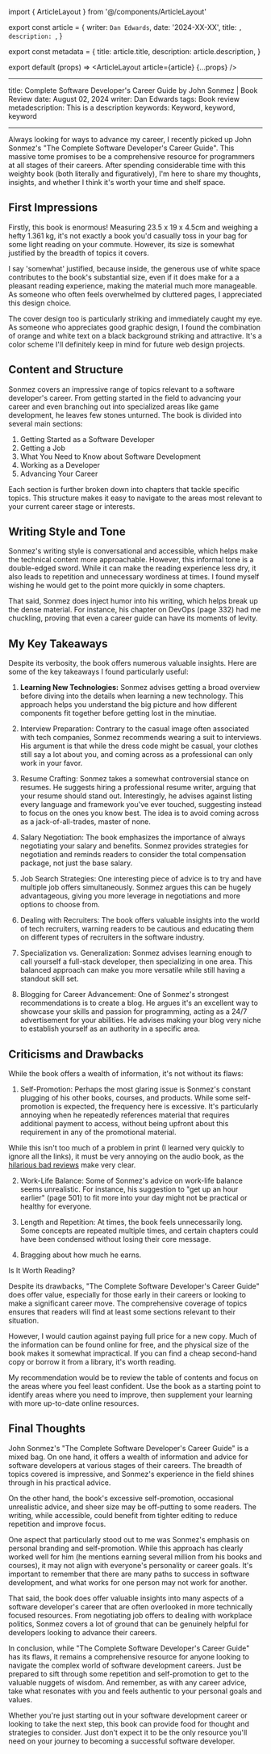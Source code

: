 import { ArticleLayout } from '@/components/ArticleLayout'

export const article = {
writer: `Dan Edwards`,
date: '2024-XX-XX',
title: `,
  description: `,
}

export const metadata = {
title: article.title,
description: article.description,
}

export default (props) => <ArticleLayout article={article} {...props} />

---

title: Complete Software Developer's Career Guide by John Sonmez | Book Review
date: August 02, 2024
writer: Dan Edwards
tags: Book review
metadescription: This is a description
keywords: Keyword, keyword, keyword

---

Always looking for ways to advance my career, I recently picked up John Sonmez's "The Complete Software Developer's Career Guide". This massive tome promises to be a comprehensive resource for programmers at all stages of their careers. After spending considerable time with this weighty book (both literally and figuratively), I'm here to share my thoughts, insights, and whether I think it's worth your time and shelf space.

## First Impressions

Firstly, this book is enormous! Measuring 23.5 x 19 x 4.5cm and weighing a hefty 1.361 kg, it's not exactly a book you'd casually toss in your bag for some light reading on your commute. However, its size is somewhat justified by the breadth of topics it covers.

I say 'somewhat' justified, because inside, the generous use of white space contributes to the book's substantial size, even if it does make for a a pleasant reading experience, making the material much more manageable. As someone who often feels overwhelmed by cluttered pages, I appreciated this design choice.

The cover design too is particularly striking and immediately caught my eye. As someone who appreciates good graphic design, I found the combination of orange and white text on a black background striking and attractive. It's a color scheme I'll definitely keep in mind for future web design projects.

## Content and Structure

Sonmez covers an impressive range of topics relevant to a software developer's career. From getting started in the field to advancing your career and even branching out into specialized areas like game development, he leaves few stones unturned. The book is divided into several main sections:

1. Getting Started as a Software Developer
2. Getting a Job
3. What You Need to Know about Software Development
4. Working as a Developer
5. Advancing Your Career

Each section is further broken down into chapters that tackle specific topics. This structure makes it easy to navigate to the areas most relevant to your current career stage or interests.

## Writing Style and Tone

Sonmez's writing style is conversational and accessible, which helps make the technical content more approachable. However, this informal tone is a double-edged sword. While it can make the reading experience less dry, it also leads to repetition and unnecessary wordiness at times. I found myself wishing he would get to the point more quickly in some chapters.

That said, Sonmez does inject humor into his writing, which helps break up the dense material. For instance, his chapter on DevOps (page 332) had me chuckling, proving that even a career guide can have its moments of levity.

## My Key Takeaways

Despite its verbosity, the book offers numerous valuable insights. Here are some of the key takeaways I found particularly useful:

1. **Learning New Technologies:**
   Sonmez advises getting a broad overview before diving into the details when learning a new technology. This approach helps you understand the big picture and how different components fit together before getting lost in the minutiae.

2. Interview Preparation: Contrary to the casual image often associated with tech companies, Sonmez recommends wearing a suit to interviews. His argument is that while the dress code might be casual, your clothes still say a lot about you, and coming across as a professional can only work in your favor.

3. Resume Crafting: Sonmez takes a somewhat controversial stance on resumes. He suggests hiring a professional resume writer, arguing that your resume should stand out. Interestingly, he advises against listing every language and framework you've ever touched, suggesting instead to focus on the ones you know best. The idea is to avoid coming across as a jack-of-all-trades, master of none.

4. Salary Negotiation: The book emphasizes the importance of always negotiating your salary and benefits. Sonmez provides strategies for negotiation and reminds readers to consider the total compensation package, not just the base salary.

5. Job Search Strategies: One interesting piece of advice is to try and have multiple job offers simultaneously. Sonmez argues this can be hugely advantageous, giving you more leverage in negotiations and more options to choose from.

6. Dealing with Recruiters: The book offers valuable insights into the world of tech recruiters, warning readers to be cautious and educating them on different types of recruiters in the software industry.

7. Specialization vs. Generalization: Sonmez advises learning enough to call yourself a full-stack developer, then specializing in one area. This balanced approach can make you more versatile while still having a standout skill set.

8. Blogging for Career Advancement: One of Sonmez's strongest recommendations is to create a blog. He argues it's an excellent way to showcase your skills and passion for programming, acting as a 24/7 advertisement for your abilities. He advises making your blog very niche to establish yourself as an authority in a specific area.

## Criticisms and Drawbacks

While the book offers a wealth of information, it's not without its flaws:

1. Self-Promotion: Perhaps the most glaring issue is Sonmez's constant plugging of his other books, courses, and products. While some self-promotion is expected, the frequency here is excessive. It's particularly annoying when he repeatedly references material that requires additional payment to access, without being upfront about this requirement in any of the promotional material.

While this isn't too much of a problem in print (I learned very quickly to ignore all the links), it must be very annoying on the audio book, as the [hilarious bad reviews](link...) make very clear.

2. Work-Life Balance: Some of Sonmez's advice on work-life balance seems unrealistic. For instance, his suggestion to "get up an hour earlier" (page 501) to fit more into your day might not be practical or healthy for everyone.

3. Length and Repetition: At times, the book feels unnecessarily long. Some concepts are repeated multiple times, and certain chapters could have been condensed without losing their core message.

4. Bragging about how much he earns.

Is It Worth Reading?

Despite its drawbacks, "The Complete Software Developer's Career Guide" does offer value, especially for those early in their careers or looking to make a significant career move. The comprehensive coverage of topics ensures that readers will find at least some sections relevant to their situation.

However, I would caution against paying full price for a new copy. Much of the information can be found online for free, and the physical size of the book makes it somewhat impractical. If you can find a cheap second-hand copy or borrow it from a library, it's worth reading.

My recommendation would be to review the table of contents and focus on the areas where you feel least confident. Use the book as a starting point to identify areas where you need to improve, then supplement your learning with more up-to-date online resources.

## Final Thoughts

John Sonmez's "The Complete Software Developer's Career Guide" is a mixed bag. On one hand, it offers a wealth of information and advice for software developers at various stages of their careers. The breadth of topics covered is impressive, and Sonmez's experience in the field shines through in his practical advice.

On the other hand, the book's excessive self-promotion, occasional unrealistic advice, and sheer size may be off-putting to some readers. The writing, while accessible, could benefit from tighter editing to reduce repetition and improve focus.

One aspect that particularly stood out to me was Sonmez's emphasis on personal branding and self-promotion. While this approach has clearly worked well for him (he mentions earning several million from his books and courses), it may not align with everyone's personality or career goals. It's important to remember that there are many paths to success in software development, and what works for one person may not work for another.

That said, the book does offer valuable insights into many aspects of a software developer's career that are often overlooked in more technically focused resources. From negotiating job offers to dealing with workplace politics, Sonmez covers a lot of ground that can be genuinely helpful for developers looking to advance their careers.

In conclusion, while "The Complete Software Developer's Career Guide" has its flaws, it remains a comprehensive resource for anyone looking to navigate the complex world of software development careers. Just be prepared to sift through some repetition and self-promotion to get to the valuable nuggets of wisdom. And remember, as with any career advice, take what resonates with you and feels authentic to your personal goals and values.

Whether you're just starting out in your software development career or looking to take the next step, this book can provide food for thought and strategies to consider. Just don't expect it to be the only resource you'll need on your journey to becoming a successful software developer.
